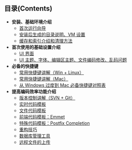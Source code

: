 ## 目录(Contents)

- **安装、基础环境介绍**
  - [首次运行向导](first-run-wizard.md)
  - [安装后生成的目录说明、VM 设置](installation-directory-introduce.md)
  - [缓存和索引介绍和清理方法](Phpstorm-cache.md)
- **首次使用的基础设置介绍**
  - [UI 界面](interface-introduce.md)
  - [UI 主题、字体、编辑区主题、文件编码修改、乱码问题](theme-settings.md)
- **必备的快捷键**
  - [常用快捷键讲解（Win + Linux）](keymap-introduce.md)
  - [常用快捷键讲解（Mac）](keymap-mac-introduce.md)
  - [从 Windows 过度到 Mac 必备快捷键对照表](keymap-win-mac.md)
- **提高编码效率功能介绍**
  - [版本控制讲解（SVN + Git）](vcs-introduce.md)
  - [实时代码模板](live-templates-introduce.md)
  - [文件代码模板](file-templates-introduce.md)
  - [前端代码模板：Emmet](emmet-introduce.md)
  - [特殊代码模板：Postfix Completion](postfix-completion-introduce.md)
  - [重构技巧](refactor-introduce.md)
  - [数据库管理工具](database-introduce.md)
  - [远程文件的上传](upload-file.md)
